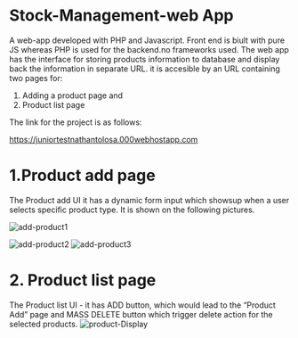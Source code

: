 # Stock-Management-web App
A web-app developed with PHP and Javascript. Front end is biult with pure JS whereas PHP is used for the backend.no frameworks used. The web app has the interface for storing products information to database and display back the information in separate URL.
it is accesible by an URL containing two pages for: 
1. Adding a product page and
2. Product list page

The link for the project is as follows:

https://juniortestnathantolosa.000webhostapp.com

# 1.Product add page
The Product add UI it  has a dynamic form input which showsup when a user selects specific product type. It is shown on the following pictures.



![add-product1](https://user-images.githubusercontent.com/91279474/174290948-cd35610b-1811-415d-9c6f-ad0529e63464.png)

![add-product2](https://user-images.githubusercontent.com/91279474/174292030-b1043610-58a4-48ff-87c1-b2f97c66407d.png)
![add-product3](https://user-images.githubusercontent.com/91279474/174292047-b0234569-2df9-4d91-a823-16d28dede20f.png)


# 2. Product list page
The Product list UI - it has ADD button, which would lead to the “Product Add” page and MASS DELETE button which trigger delete action for the selected products.
![product-Display](https://user-images.githubusercontent.com/91279474/174292611-3661ac99-1d64-4659-bfa2-aceafb59eb08.png)
